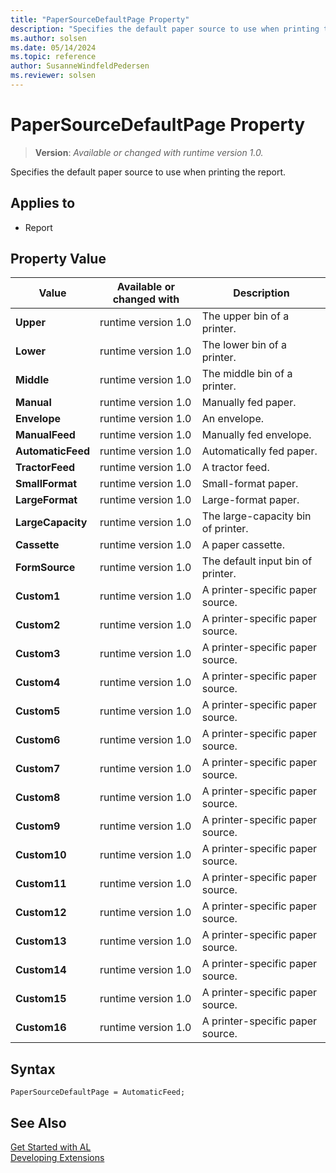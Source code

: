```yaml
---
title: "PaperSourceDefaultPage Property"
description: "Specifies the default paper source to use when printing the report."
ms.author: solsen
ms.date: 05/14/2024
ms.topic: reference
author: SusanneWindfeldPedersen
ms.reviewer: solsen
---
```

[//]: # (START>DO_NOT_EDIT)
[//]: # (IMPORTANT:Do not edit any of the content between here and the END>DO_NOT_EDIT.)
[//]: # (Any modifications should be made in the .xml files in the ModernDev repo.)
# PaperSourceDefaultPage Property
> **Version**: _Available or changed with runtime version 1.0._

Specifies the default paper source to use when printing the report.

## Applies to
-   Report

## Property Value

|Value|Available or changed with|Description|
|-----------|-----------|---------------------------------------|
|**Upper**|runtime version 1.0|The upper bin of a printer.|
|**Lower**|runtime version 1.0|The lower bin of a printer.|
|**Middle**|runtime version 1.0|The middle bin of a printer.|
|**Manual**|runtime version 1.0|Manually fed paper.|
|**Envelope**|runtime version 1.0|An envelope.|
|**ManualFeed**|runtime version 1.0|Manually fed envelope.|
|**AutomaticFeed**|runtime version 1.0|Automatically fed paper.|
|**TractorFeed**|runtime version 1.0|A tractor feed.|
|**SmallFormat**|runtime version 1.0|Small-format paper.|
|**LargeFormat**|runtime version 1.0|Large-format paper.|
|**LargeCapacity**|runtime version 1.0|The large-capacity bin of printer.|
|**Cassette**|runtime version 1.0|A paper cassette.|
|**FormSource**|runtime version 1.0|The default input bin of printer.|
|**Custom1**|runtime version 1.0|A printer-specific paper source.|
|**Custom2**|runtime version 1.0|A printer-specific paper source.|
|**Custom3**|runtime version 1.0|A printer-specific paper source.|
|**Custom4**|runtime version 1.0|A printer-specific paper source.|
|**Custom5**|runtime version 1.0|A printer-specific paper source.|
|**Custom6**|runtime version 1.0|A printer-specific paper source.|
|**Custom7**|runtime version 1.0|A printer-specific paper source.|
|**Custom8**|runtime version 1.0|A printer-specific paper source.|
|**Custom9**|runtime version 1.0|A printer-specific paper source.|
|**Custom10**|runtime version 1.0|A printer-specific paper source.|
|**Custom11**|runtime version 1.0|A printer-specific paper source.|
|**Custom12**|runtime version 1.0|A printer-specific paper source.|
|**Custom13**|runtime version 1.0|A printer-specific paper source.|
|**Custom14**|runtime version 1.0|A printer-specific paper source.|
|**Custom15**|runtime version 1.0|A printer-specific paper source.|
|**Custom16**|runtime version 1.0|A printer-specific paper source.|

[//]: # (IMPORTANT: END>DO_NOT_EDIT)


## Syntax

```AL
PaperSourceDefaultPage = AutomaticFeed;
```

## See Also

[Get Started with AL](../devenv-get-started.md)  
[Developing Extensions](../devenv-dev-overview.md)  